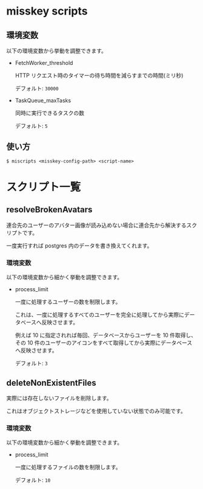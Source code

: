 # misskey scripts

## 環境変数

以下の環境変数から挙動を調整できます。

- FetchWorker_threshold

  HTTP リクエスト時のタイマーの待ち時間を減らすまでの時間(ミリ秒)

  デフォルト: `30000`

- TaskQueue_maxTasks

  同時に実行できるタスクの数

  デフォルト: `5`

## 使い方

```plain
$ miscripts <misskey-config-path> <script-name>
```

# スクリプト一覧

## resolveBrokenAvatars

連合先のユーザーのアバター画像が読み込めない場合に連合先から解決するスクリプトです。

一度実行すれば postgres 内のデータを書き換えてくれます。

### 環境変数

以下の環境変数から細かく挙動を調整できます。

- process_limit

  一度に処理するユーザーの数を制限します。

  これは、一度に処理するすべてのユーザーを完全に処理してから実際にデータベースへ反映させます。

  例えば 10 に指定されれば毎回、データベースからユーザーを 10 件取得し、その 10 件のユーザーのアイコンをすべて取得してから実際にデータベースへ反映させます。

  デフォルト: `3`

## deleteNonExistentFiles

実際には存在しないファイルを削除します。

これはオブジェクトストレージなどを使用していない状態でのみ可能です。

### 環境変数

以下の環境変数から細かく挙動を調整できます。

- process_limit

  一度に処理するファイルの数を制限します。

  デフォルト: `10`
